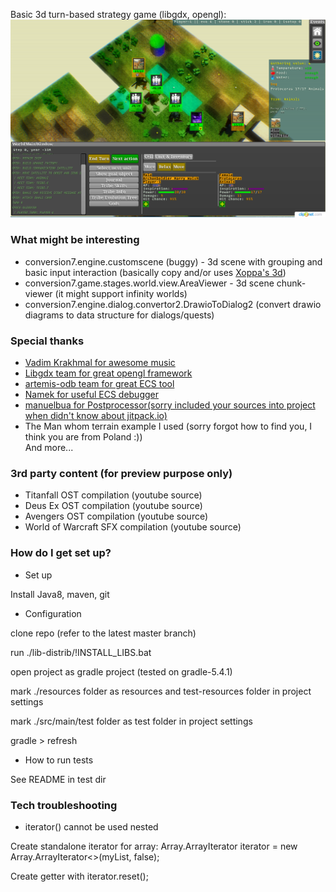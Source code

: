Basic 3d turn-based strategy game (libgdx, opengl):
![Screenshot](assembly/preview.png)

### What might be interesting ###
- conversion7.engine.customscene (buggy) - 3d scene with grouping and basic input interaction (basically copy and/or uses [Xoppa's 3d](https://xoppa.github.io/blog/loading-a-scene-with-libgdx/))  
- conversion7.game.stages.world.view.AreaViewer - 3d scene chunk-viewer (it might support infinity worlds)  
- conversion7.engine.dialog.convertor2.DrawioToDialog2 (convert drawio diagrams to data structure for dialogs/quests)  

### Special thanks ###

- [Vadim Krakhmal for awesome music](https://soundcloud.com/jeaniro)  
- [Libgdx team for great opengl framework](https://github.com/libgdx/libgdx)  
- [artemis-odb team for great ECS tool](https://github.com/junkdog/artemis-odb)  
- [Namek for useful ECS debugger](https://github.com/Namek/artemis-odb-entity-tracker)  
- [manuelbua for Postprocessor(sorry included your sources into project when didn't know about jitpack.io)](https://github.com/manuelbua/libgdx-contribs)  
- The Man whom terrain example I used (sorry forgot how to find you, I think you are from Poland :))  
And more...

### 3rd party content (for preview purpose only) ###
- Titanfall OST compilation (youtube source)  
- Deus Ex OST compilation (youtube source)  
- Avengers OST compilation (youtube source)  
- World of Warcraft SFX compilation (youtube source)  

### How do I get set up? ###

* Set up

Install Java8, maven, git

* Configuration

clone repo (refer to the latest master branch)

run ./lib-distrib/!INSTALL_LIBS.bat

open project as gradle project (tested on gradle-5.4.1)

mark ./resources folder as resources and test-resources folder in project settings

mark ./src/main/test folder as test folder in project settings

gradle > refresh

* How to run tests

See README in test dir

### Tech troubleshooting ###

* iterator() cannot be used nested

Create standalone iterator for array: Array.ArrayIterator iterator = new Array.ArrayIterator<>(myList, false);

Create getter with iterator.reset();
